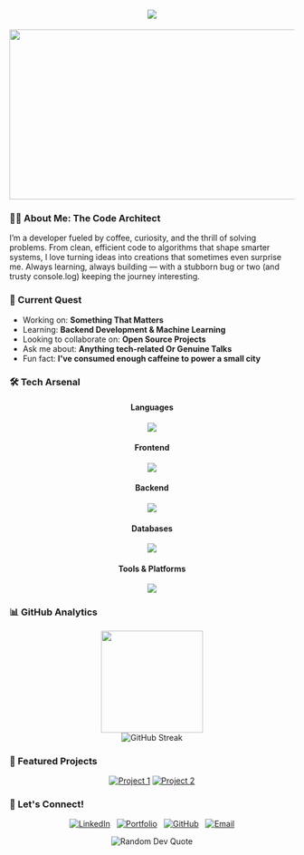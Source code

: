 
<h1 align="center">
  <img src="https://readme-typing-svg.herokuapp.com/?lines=Hello,+World!+👋;I'm+M.R.I.N.A.L;Welcome+to+my+Digital+World!&center=true&size=23">
</h1>



<div align="center">
  <img src="https://media.giphy.com/media/dWesBcTLavkZuG35MI/giphy.gif" width="600" height="300"/>
</div>

### 🧙‍♂️ About Me: The Code Architect

I’m a developer fueled by coffee, curiosity, and the thrill of solving problems. From clean, efficient code to algorithms that shape smarter systems, I love turning ideas into creations that sometimes even surprise me. Always learning, always building — with a stubborn bug or two (and trusty console.log) keeping the journey interesting.
  


### 🎯 Current Quest

-  Working on: **Something That Matters**
-  Learning: **Backend Development & Machine Learning**
-  Looking to collaborate on: **Open Source Projects**
-  Ask me about: **Anything tech-related Or Genuine Talks**
-  Fun fact: **I've consumed enough caffeine to power a small city**



### 🛠️ Tech Arsenal

<div align="center">

#### Languages
<p align="center">
  <img src="https://skillicons.dev/icons?i=java,python,c,cpp,js,ts&theme=light" />
</p>


#### Frontend
<p align="center">
  <img src="https://skillicons.dev/icons?i=react,tailwindcss,bootstrap,nextjs&theme=light" />
</p>

#### Backend
<p align="center">
  <img src="https://skillicons.dev/icons?i=nodejs,express&theme=light" />
</p>

#### Databases
<p align="center">
  <img src="https://skillicons.dev/icons?i=mysql,mongodb&theme=light" />
</p>

#### Tools & Platforms
<p align="center">
  <img src="https://skillicons.dev/icons?i=vscode,idea,notion,vercel,git,github&theme=light" />
</p>

</div>


### 📊 GitHub Analytics

<div align="center">
  <img height="180em" src="https://github-readme-stats.vercel.app/api?username=coding-mrinal&show_icons=true&theme=radical&include_all_commits=true&count_private=true"/>
</div>

<div align="center">
  <img src="https://github-readme-streak-stats.herokuapp.com/?user=coding-mrinal&theme=radical" alt="GitHub Streak" />
</div>


### 💼 Featured Projects

<div align="center">
  
[![Project 1](https://github-readme-stats.vercel.app/api/pin/?username=coding-mrinal&repo=SanShop_Best_Ecom_Website&theme=radical&show_owner=true)](https://github.com/coding-mrinal/SanShop_Best_Ecom_Website)
[![Project 2](https://github-readme-stats.vercel.app/api/pin/?username=coding-mrinal&repo=AI_Chat_Assistant&theme=radical&show_owner=true)](https://github.com/coding-mrinal/AI_Chat_Assistant)

</div>


### 🤝 Let's Connect!

<div align="center">

[![LinkedIn](https://skillicons.dev/icons?i=linkedin&theme=light)](https://www.linkedin.com/in/mrinal-mahapatra)&nbsp;&nbsp;
[![Portfolio](https://skillicons.dev/icons?i=vercel&theme=light)](https://mri-portfolio.vercel.app)&nbsp;&nbsp;
[![GitHub](https://skillicons.dev/icons?i=github&theme=light)](https://github.com/coding-mrinal/)&nbsp;&nbsp;
[![Email](https://skillicons.dev/icons?i=gmail&theme=light)](mailto:mrinalmahapatra2004@gmail.com)

</div>






<div align="center">
  <img src="https://quotes-github-readme.vercel.app/api?type=horizontal&theme=radical" alt="Random Dev Quote" />
</div>

